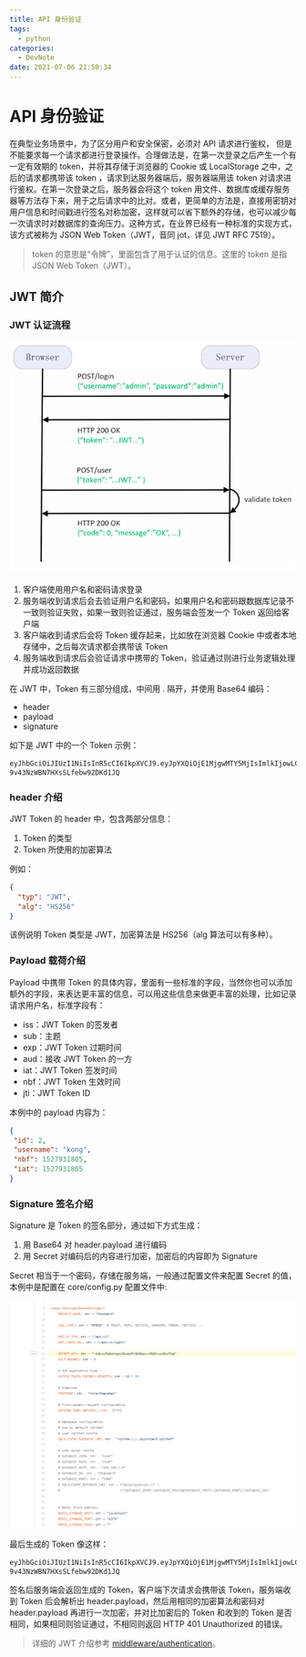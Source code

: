```yaml
---
title: API 身份验证
tags:
  - python
categories:
  - DevNote 
date: 2021-07-06 21:50:34
---
```


# API 身份验证

在典型业务场景中，为了区分用户和安全保密，必须对 API 请求进行鉴权， 但是不能要求每一个请求都进行登录操作。合理做法是，在第一次登录之后产生一个有一定有效期的 token，并将其存储于浏览器的 Cookie 或 LocalStorage 之中，之后的请求都携带该 token ，请求到达服务器端后，服务器端用该 token 对请求进行鉴权。在第一次登录之后，服务器会将这个 token 用文件、数据库或缓存服务器等方法存下来，用于之后请求中的比对。或者，更简单的方法是，直接用密钥对用户信息和时间戳进行签名对称加密，这样就可以省下额外的存储，也可以减少每一次请求时对数据库的查询压力。这种方式，在业界已经有一种标准的实现方式，该方式被称为 JSON Web Token（JWT，音同 jot，详见 JWT RFC 7519）。

>token 的意思是“令牌”，里面包含了用于认证的信息。这里的 token 是指 JSON Web Token（JWT）。

## JWT 简介

### JWT 认证流程

![](/images/st/jwt.png)

1. 客户端使用用户名和密码请求登录
2. 服务端收到请求后会去验证用户名和密码，如果用户名和密码跟数据库记录不一致则验证失败，如果一致则验证通过，服务端会签发一个 Token 返回给客户端
3. 客户端收到请求后会将 Token 缓存起来，比如放在浏览器 Cookie 中或者本地存储中，之后每次请求都会携带该 Token
4. 服务端收到请求后会验证请求中携带的 Token，验证通过则进行业务逻辑处理并成功返回数据

在 JWT 中，Token 有三部分组成，中间用 . 隔开，并使用 Base64 编码：

- header
- payload
- signature

如下是 JWT 中的一个 Token 示例：

```
eyJhbGciOiJIUzI1NiIsInR5cCI6IkpXVCJ9.eyJpYXQiOjE1MjgwMTY5MjIsImlkIjowLCJuYmYiOjE1MjgwMTY5MjIsInVzZXJuYW1lIjoiYWRtaW4ifQ.LjxrK9DuAwAzUD8-9v43NzWBN7HXsSLfebw92DKd1JQ
```

### header 介绍

JWT Token 的 header 中，包含两部分信息：

1. Token 的类型
2. Token 所使用的加密算法

例如：

```json
{
  "typ": "JWT",
  "alg": "HS256"
}
```

该例说明 Token 类型是 JWT，加密算法是 HS256（alg 算法可以有多种）。

### Payload 载荷介绍

Payload 中携带 Token 的具体内容，里面有一些标准的字段，当然你也可以添加额外的字段，来表达更丰富的信息，可以用这些信息来做更丰富的处理，比如记录请求用户名，标准字段有：

- iss：JWT Token 的签发者
- sub：主题
- exp：JWT Token 过期时间
- aud：接收 JWT Token 的一方
- iat：JWT Token 签发时间
- nbf：JWT Token 生效时间
- jti：JWT Token ID

本例中的 payload 内容为：

```json
{
 "id": 2,
 "username": "kong",
 "nbf": 1527931805,
 "iat": 1527931805
}
```

### Signature 签名介绍

Signature 是 Token 的签名部分，通过如下方式生成：

1. 用 Base64 对 header.payload 进行编码
2. 用 Secret 对编码后的内容进行加密，加密后的内容即为 Signature

Secret 相当于一个密码，存储在服务端，一般通过配置文件来配置 Secret 的值，本例中是配置在 core/config.py 配置文件中:

![](/images/st/20210707212335.png)

最后生成的 Token 像这样：

```
eyJhbGciOiJIUzI1NiIsInR5cCI6IkpXVCJ9.eyJpYXQiOjE1MjgwMTY5MjIsImlkIjowLCJuYmYiOjE1MjgwMTY5MjIsInVzZXJuYW1lIjoiYWRtaW4ifQ.LjxrK9DuAwAzUD8-9v43NzWBN7HXsSLfebw92DKd1JQ
```

签名后服务端会返回生成的 Token，客户端下次请求会携带该 Token，服务端收到 Token 后会解析出 header.payload，然后用相同的加密算法和密码对 header.payload 再进行一次加密，并对比加密后的 Token 和收到的 Token 是否相同，如果相同则验证通过，不相同则返回 HTTP 401 Unauthorized 的错误。

>详细的 JWT 介绍参考 [middleware/authentication](https://github.com/jackerzz/Standard/blob/master/middleware/authentication.py)。